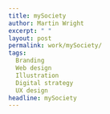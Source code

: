 ```yaml
---
title: mySociety
author: Martin Wright
excerpt: " "
layout: post
permalink: work/mySociety/
tags:
  Branding
  Web design
  Illustration
  Digital strategy
  UX design
headline: mySociety
---
```

